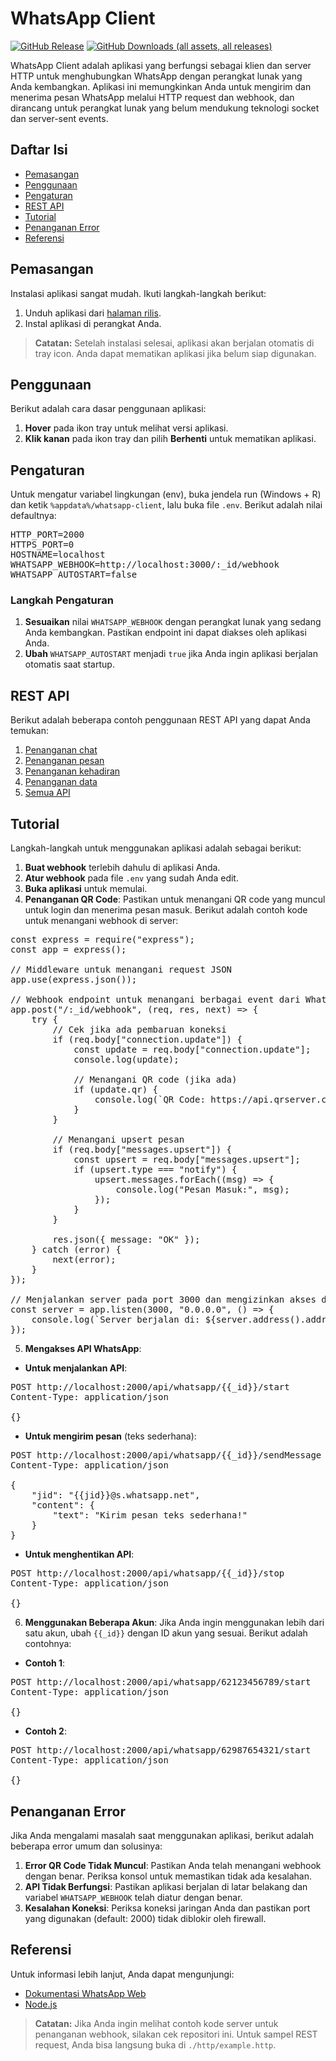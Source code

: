 # WhatsApp Client

[![GitHub Release](https://img.shields.io/github/v/release/ndiing/whatsapp-client)](https://github.com/ndiing/whatsapp-client/releases)
[![GitHub Downloads (all assets, all releases)](https://img.shields.io/github/downloads/ndiing/whatsapp-client/total)](https://github.com/ndiing/whatsapp-client/releases)

WhatsApp Client adalah aplikasi yang berfungsi sebagai klien dan server HTTP untuk menghubungkan WhatsApp dengan perangkat lunak yang Anda kembangkan. Aplikasi ini memungkinkan Anda untuk mengirim dan menerima pesan WhatsApp melalui HTTP request dan webhook, dan dirancang untuk perangkat lunak yang belum mendukung teknologi socket dan server-sent events. 

## Daftar Isi

- [Pemasangan](#pemasangan)
- [Penggunaan](#penggunaan)
- [Pengaturan](#pengaturan)
- [REST API](#rest-api)
- [Tutorial](#tutorial)
- [Penanganan Error](#penanganan-error)
- [Referensi](#referensi)

## Pemasangan

Instalasi aplikasi sangat mudah. Ikuti langkah-langkah berikut:

1. Unduh aplikasi dari [halaman rilis](https://github.com/ndiing/whatsapp-client/releases).
2. Instal aplikasi di perangkat Anda.

> **Catatan:** Setelah instalasi selesai, aplikasi akan berjalan otomatis di tray icon. Anda dapat mematikan aplikasi jika belum siap digunakan.

## Penggunaan

Berikut adalah cara dasar penggunaan aplikasi:

1. **Hover** pada ikon tray untuk melihat versi aplikasi.
2. **Klik kanan** pada ikon tray dan pilih **Berhenti** untuk mematikan aplikasi.

## Pengaturan

Untuk mengatur variabel lingkungan (env), buka jendela run (Windows + R) dan ketik `%appdata%/whatsapp-client`, lalu buka file `.env`. Berikut adalah nilai defaultnya:

<pre>
HTTP_PORT=2000
HTTPS_PORT=0
HOSTNAME=localhost
WHATSAPP_WEBHOOK=http://localhost:3000/:_id/webhook
WHATSAPP_AUTOSTART=false
</pre>

### Langkah Pengaturan

1. **Sesuaikan** nilai `WHATSAPP_WEBHOOK` dengan perangkat lunak yang sedang Anda kembangkan. Pastikan endpoint ini dapat diakses oleh aplikasi Anda.
2. **Ubah** `WHATSAPP_AUTOSTART` menjadi `true` jika Anda ingin aplikasi berjalan otomatis saat startup.

## REST API

Berikut adalah beberapa contoh penggunaan REST API yang dapat Anda temukan:

1. [Penanganan chat](./http/whatsapp-chat.http)
2. [Penanganan pesan](./http/whatsapp-message.http)
3. [Penanganan kehadiran](./http/whatsapp-presence.http)
4. [Penanganan data](./http/whatsapp-store.http)
5. [Semua API](./http/whatsapp.http)

## Tutorial

Langkah-langkah untuk menggunakan aplikasi adalah sebagai berikut:

1. **Buat webhook** terlebih dahulu di aplikasi Anda.
2. **Atur webhook** pada file `.env` yang sudah Anda edit.
3. **Buka aplikasi** untuk memulai.
4. **Penanganan QR Code**: Pastikan untuk menangani QR code yang muncul untuk login dan menerima pesan masuk. Berikut adalah contoh kode untuk menangani webhook di server:

<pre>
const express = require("express");
const app = express();

// Middleware untuk menangani request JSON
app.use(express.json());

// Webhook endpoint untuk menangani berbagai event dari WhatsApp
app.post("/:_id/webhook", (req, res, next) => {
    try {
        // Cek jika ada pembaruan koneksi
        if (req.body["connection.update"]) {
            const update = req.body["connection.update"];
            console.log(update);

            // Menangani QR code (jika ada)
            if (update.qr) {
                console.log(`QR Code: https://api.qrserver.com/v1/create-qr-code/?size=256x256&data=${encodeURIComponent(update.qr)}`);
            }
        }

        // Menangani upsert pesan
        if (req.body["messages.upsert"]) {
            const upsert = req.body["messages.upsert"];
            if (upsert.type === "notify") {
                upsert.messages.forEach((msg) => {
                    console.log("Pesan Masuk:", msg);
                });
            }
        }

        res.json({ message: "OK" });
    } catch (error) {
        next(error);
    }
});

// Menjalankan server pada port 3000 dan mengizinkan akses dari luar
const server = app.listen(3000, "0.0.0.0", () => {
    console.log(`Server berjalan di: ${server.address().address}:${server.address().port}`);
});
</pre>

5. **Mengakses API WhatsApp**:

-   **Untuk menjalankan API**:

<pre>
POST http://localhost:2000/api/whatsapp/{{_id}}/start
Content-Type: application/json

{}
</pre>

-   **Untuk mengirim pesan** (teks sederhana):

<pre>
POST http://localhost:2000/api/whatsapp/{{_id}}/sendMessage
Content-Type: application/json

{
    "jid": "{{jid}}@s.whatsapp.net",
    "content": {
        "text": "Kirim pesan teks sederhana!"
    }
}
</pre>

-   **Untuk menghentikan API**:

<pre>
POST http://localhost:2000/api/whatsapp/{{_id}}/stop
Content-Type: application/json

{}
</pre>

6. **Menggunakan Beberapa Akun**: Jika Anda ingin menggunakan lebih dari satu akun, ubah `{{_id}}` dengan ID akun yang sesuai. Berikut adalah contohnya:

-   **Contoh 1**:

<pre>
POST http://localhost:2000/api/whatsapp/62123456789/start
Content-Type: application/json

{}
</pre>

-   **Contoh 2**:

<pre>
POST http://localhost:2000/api/whatsapp/62987654321/start
Content-Type: application/json

{}
</pre>

## Penanganan Error

Jika Anda mengalami masalah saat menggunakan aplikasi, berikut adalah beberapa error umum dan solusinya:

1. **Error QR Code Tidak Muncul**: Pastikan Anda telah menangani webhook dengan benar. Periksa konsol untuk memastikan tidak ada kesalahan.
2. **API Tidak Berfungsi**: Pastikan aplikasi berjalan di latar belakang dan variabel `WHATSAPP_WEBHOOK` telah diatur dengan benar.
3. **Kesalahan Koneksi**: Periksa koneksi jaringan Anda dan pastikan port yang digunakan (default: 2000) tidak diblokir oleh firewall.

## Referensi

Untuk informasi lebih lanjut, Anda dapat mengunjungi:

-   [Dokumentasi WhatsApp Web](https://web.whatsapp.com/)
-   [Node.js](https://nodejs.org/en/docs/)

> **Catatan:** Jika Anda ingin melihat contoh kode server untuk penanganan webhook, silakan cek repositori ini. Untuk sampel REST request, Anda bisa langsung buka di `./http/example.http`.
